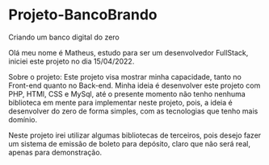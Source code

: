 # Projeto-BancoBrando

Criando um banco digital do zero

Olá meu nome é Matheus, estudo para ser um desenvolvedor FullStack, iniciei este projeto no dia 15/04/2022.

Sobre o projeto:
  Este projeto visa mostrar minha capacidade, tanto no Front-end quanto no Back-end.
  Minha ideia é desenvolver este projeto com PHP, HTMl, CSS e MySql, até o presente momento não tenho nenhuma biblioteca em mente para implementar neste projeto,
  pois, a ideia é desenvolver do zero de forma simples, com as tecnologias que tenho mais domínio.
  
Neste projeto irei utilizar algumas bibliotecas de terceiros, pois desejo fazer um sistema de emissão de boleto para depósito, claro que não será real, apenas para demonstração.
